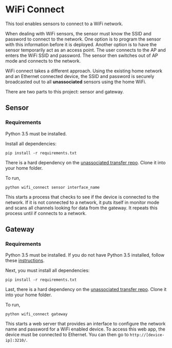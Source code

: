 # WiFi Connect

This tool enables sensors to connect to a WiFi network.

When dealing with WiFi sensors, the sensor must know the SSID and password to connect to the network. One option is to program the sensor with this information before it is deployed. Another option is to have the sensor temporarily act as an access point. The user connects to the AP and enters the WiFi SSID and password. The sensor then switches out of AP mode and connects to the network.

WiFi connect takes a different approach. Using the existing home network and an Ethernet connected device, the SSID and password is securely broadcasted out to all **unassociated** sensors using the home WiFi.

There are two parts to this project: sensor and gateway.

## Sensor
### Requirements

Python 3.5 must be installed.

Install all dependencies:

```
pip install -r requirements.txt
```

There is a hard dependency on the [unassociated transfer repo](https://github.com/philipbl/unassociated_transfer.git). Clone it into your home folder.

To run,

```
python wifi_connect sensor interface_name
```

This starts a process that checks to see if the device is connected to the network. If it is not connected to a network, it puts itself in monitor mode and scans all channels looking for data from the gateway. It repeats this process until if connects to a network.


## Gateway
### Requirements

Python 3.5 must be installed. If you do not have Python 3.5 installed, follow these [instructions](http://raspberrypi.stackexchange.com/questions/54365/how-to-download-and-install-python-3-5-in-raspbian).

Next, you must install all dependencies:

```
pip install -r requirements.txt
```

Last, there is a hard dependency on the [unassociated transfer repo](https://github.com/philipbl/unassociated_transfer.git). Clone it into your home folder.

To run,

```
python wifi_connect gateway
```

This starts a web server that provides an interface to configure the network name and password for a WiFi enabled device. To access this web app, the device must be connected to Ethernet. You can then go to `http://[device-ip]:3210/`.




<!--
airmon-ng -- http://tinkernow.com/2014/09/installing-aircrack-ng-beaglebone-black/

https://github.com/aircrack-ng/aircrack-ng/blob/4ffc6f75923e81aa8070918584ea1a376a1ea896/scripts/airmon-ng

sudo python3 -m venv /srv/wifi_connect
cd wifi_connect
sudo /srv/wifi_connect/bin/pip install -r requirements.txt


You must also install `iw`

apt-get update
apt-get install iw ethtool
-->
